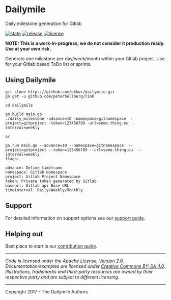 # Dailymile

Daily milestone generation for Gitlab

 [![state](https://img.shields.io/badge/state-unstable-blue.svg)]() [![release](https://img.shields.io/github/release/okkur/dailymile.svg)](https://github.com/okkur/dailymile/releases) [![license](https://img.shields.io/github/license/okkur/dailymile.svg)](LICENSE)

**NOTE: This is a work-in-progress, we do not consider it production ready. Use at your own risk.**

Generate one milestone per day/week/month within your Gitlab project.
Use for your Gitlab based ToDo list or sprints.

## Using Dailymile
```
git clone https://github.com/okkur/dailymile.git
go get -u github.com/peterhellberg/link

cd dailymile 

go build main.go
./daily_milestone -advance=10 -namespace=gitnamespace  -project=gitproject -token=123456789 -url=some.thing.eu  -interval=weekly

or

go run main.go --advance=10 --namespace=gitnamespace  --project=gitproject --token=123456789 --url=some.thing.eu  --interval=weekly
flags:

advance: Define timeframe
namespace: Gitlab Namespace
project: Gitlab Project Namespace
token: Private token generated by Gitlab
baseurl: Gitlab api Base URL
timeinterval: Daily/Weekly/Monthly

```
## Support
For detailed information on support options see our [support guide](/SUPPORT.md).

## Helping out
Best place to start is our [contribution guide](/CONTRIBUTING.md).

----

*Code is licensed under the [Apache License, Version 2.0](/LICENSE).*  
*Documentation/examples are licensed under [Creative Commons BY-SA 4.0](/docs/LICENSE).*  
*Illustrations, trademarks and third-party resources are owned by their respective party and are subject to different licensing.*

---

Copyright 2017 - The Dailymile Authors
